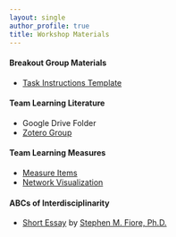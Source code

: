 ```yaml
---
layout: single
author_profile: true
title: Workshop Materials
---
```

#### Breakout Group Materials

<p style="font-size: 18px;">
	<ul><li><a href = "https://docs.google.com/presentation/d/1vOYCjNDkqGuyCwBVX_5xZTeUu0gqXOOAdtUVDTXULrQ/edit?usp=sharing">Task Instructions Template</a></li></ul>
</p>

#### Team Learning Literature 

<p style="font-size: 18px;">
<ul><li>Google Drive Folder</li>
<li><a href="https://www.zotero.org/groups/5742091/tl4bssw">Zotero Group</a></li>
</ul>
</p>

#### Team Learning Measures 
<p style="font-size: 18px;">
<ul><li><a href = "https://docs.google.com/spreadsheets/d/1iAShCwYc8gua7uxyCtASpVE__o660ak-Y3AgDTtbg1k/edit?usp=sharing">Measure Items</a></li> 
<li><a href = "https://small0live.github.io/network.html">Network Visualization</a></li>
</ul>
</p>

#### ABCs of Interdisciplinarity

<p style="font-size: 18px;">
<ul><li><a href="https://csl.ist.ucf.edu/Portals/3/INGRoup_Essays_on_Interdisciplinarity_Oct2022/INGRoup%20ABCs%20of%20Interdisciplinary%20Research.pdf">Short Essay</a> by <a href = "https://csl.ist.ucf.edu/People"> Stephen M. Fiore, Ph.D.</a></li>
</ul>
</p>